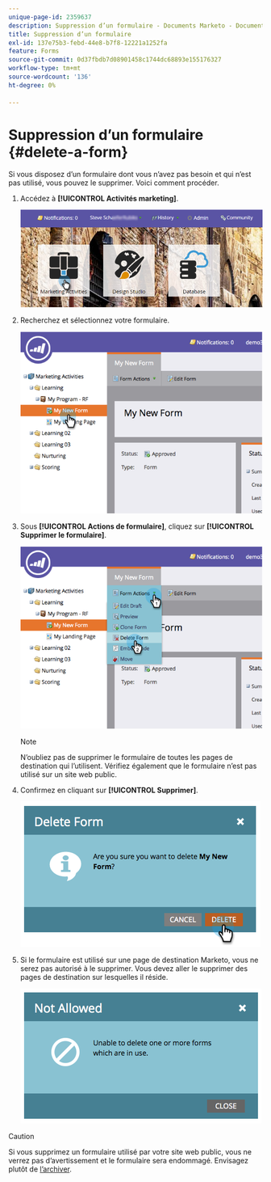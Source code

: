 ```yaml
---
unique-page-id: 2359637
description: Suppression d’un formulaire - Documents Marketo - Documentation du produit
title: Suppression d’un formulaire
exl-id: 137e75b3-febd-44e8-b7f8-12221a1252fa
feature: Forms
source-git-commit: 0d37fbdb7d08901458c1744dc68893e155176327
workflow-type: tm+mt
source-wordcount: '136'
ht-degree: 0%

---
```


# Suppression d’un formulaire {#delete-a-form}

Si vous disposez d’un formulaire dont vous n’avez pas besoin et qui n’est pas utilisé, vous pouvez le supprimer. Voici comment procéder.

1. Accédez à **[!UICONTROL Activités marketing]**.

   ![](assets/login-marketing-activities-3.png)

1. Recherchez et sélectionnez votre formulaire.

   ![](assets/image2014-9-15-12-3a1-3a18.png)

1. Sous **[!UICONTROL Actions de formulaire]**, cliquez sur **[!UICONTROL Supprimer le formulaire]**.

   ![](assets/image2014-9-15-12-3a1-3a27.png)

   >[!NOTE]
   >
   >N’oubliez pas de supprimer le formulaire de toutes les pages de destination qui l’utilisent. Vérifiez également que le formulaire n’est pas utilisé sur un site web public.

1. Confirmez en cliquant sur **[!UICONTROL Supprimer]**.

   ![](assets/image2014-9-15-12-3a1-3a37.png)

1. Si le formulaire est utilisé sur une page de destination Marketo, vous ne serez pas autorisé à le supprimer. Vous devez aller le supprimer des pages de destination sur lesquelles il réside.

   ![](assets/image2014-9-15-12-3a1-3a44.png)

>[!CAUTION]
>
>Si vous supprimez un formulaire utilisé par votre site web public, vous ne verrez pas d’avertissement et le formulaire sera endommagé. Envisagez plutôt de [l’archiver](/help/marketo/product-docs/email-marketing/drip-nurturing/using-stream-content/archive-and-unarchive-stream-content.md).
